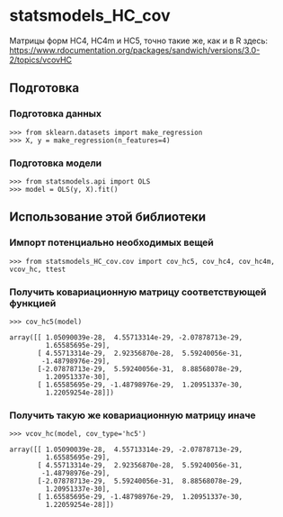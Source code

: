 # statsmodels_HC_cov
Матрицы форм HC4, HC4m и HC5, точно такие же, как и в R здесь: https://www.rdocumentation.org/packages/sandwich/versions/3.0-2/topics/vcovHC

## Подготовка 
### Подготовка данных
```
>>> from sklearn.datasets import make_regression
>>> X, y = make_regression(n_features=4)
```
### Подготовка модели
```
>>> from statsmodels.api import OLS
>>> model = OLS(y, X).fit()
```

## Использование этой библиотеки
### Импорт потенциально необходимых вещей
```
>>> from statsmodels_HC_cov.cov import cov_hc5, cov_hc4, cov_hc4m, vcov_hc, ttest
```
### Получить ковариационную матрицу соответствующей функцией
```
>>> cov_hc5(model)

array([[ 1.05090039e-28,  4.55713314e-29, -2.07878713e-29,
         1.65585695e-29],
       [ 4.55713314e-29,  2.92356870e-28,  5.59240056e-31,
        -1.48798976e-29],
       [-2.07878713e-29,  5.59240056e-31,  8.88568078e-29,
         1.20951337e-30],
       [ 1.65585695e-29, -1.48798976e-29,  1.20951337e-30,
         1.22059254e-28]])
```
### Получить такую же ковариационную матрицу иначе
```
>>> vcov_hc(model, cov_type='hc5')

array([[ 1.05090039e-28,  4.55713314e-29, -2.07878713e-29,
         1.65585695e-29],
       [ 4.55713314e-29,  2.92356870e-28,  5.59240056e-31,
        -1.48798976e-29],
       [-2.07878713e-29,  5.59240056e-31,  8.88568078e-29,
         1.20951337e-30],
       [ 1.65585695e-29, -1.48798976e-29,  1.20951337e-30,
         1.22059254e-28]])
```

